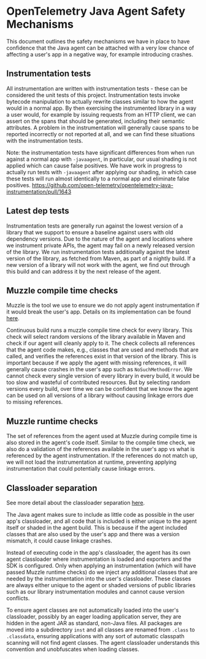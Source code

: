 # OpenTelemetry Java Agent Safety Mechanisms

This document outlines the safety mechanisms we have in place to have confidence
that the Java agent can be attached with a very low chance of affecting a user's
app in a negative way, for example introducing crashes.

## Instrumentation tests

All instrumentation are written with instrumentation tests - these can be considered
the unit tests of this project. Instrumentation tests invoke bytecode manipulation to
actually rewrite classes similar to how the agent would in a normal app. By then
exercising the instrumented library in a way a user would, for example by issuing
requests from an HTTP client, we can assert on the spans that should be generated, including
their semantic attributes. A problem in the instrumentation will generally cause
spans to be reported incorrectly or not reported at all, and we can find these situations
with the instrumentation tests.

Note: the instrumentation tests have significant differences from when run against a
normal app with `-javaagent`, in particular, our usual shading is not applied which
can cause false positives. We have work in progress to actually run tests with `-javaagent`
after applying our shading, in which case these tests will run almost identically to
a normal app and eliminate false positives. https://github.com/open-telemetry/opentelemetry-java-instrumentation/pull/1643

## Latest dep tests

Instrumentation tests are generally run against the lowest version of a library that we support
to ensure a baseline against users with old dependency versions. Due to the nature of the agent
and locations where we instrument private APIs, the agent may fail on a newly released version
of the library. We run instrumentation tests additionally against the latest version of the
library, as fetched from Maven, as part of a nightly build. If a new version of a library will
not work with the agent, we find out through this build and can address it by the next release
of the agent.

## Muzzle compile time checks

Muzzle is the tool we use to ensure we do not apply agent instrumentation if it would break the
user's app. Details on its implementation can be found [here](./contributing/muzzle.md).

Continuous build runs a muzzle compile time check for every library. This check will select random
versions of the library available in Maven and check if our agent will cleanly apply to it. The
check collects all references that the agent code makes, e.g., classes that are used and methods that
are called, and verifies the references exist in that version of the library. This is important
because if we apply the agent with missing references, it will generally cause crashes in the user's
app such as `NoSuchMethodError`. We cannot check every single version of every library in every build, it
would be too slow and wasteful of contributed resources. But by selecting random versions every
build, over time we can be confident that we know the agent can be used on all versions of a library
without causing linkage errors due to missing references.

## Muzzle runtime checks

The set of references from the agent used at Muzzle during compile time is also stored in the agent's
code itself. Similar to the compile time check, we also do a validation of the references available
in the user's app vs what is referenced by the agent instrumentation. If the references do not match
up, we will not load the instrumentation at runtime, preventing applying instrumentation that could
potentially cause linkage errors.

## Classloader separation

See more detail about the classloader separation [here](./contributing/javaagent-jar-components.md).

The Java agent makes sure to include as little code as possible in the user app's classloader, and
all code that is included is either unique to the agent itself or shaded in the agent build. This is
because if the agent included classes that are also used by the user's app and there was a version
mismatch, it could cause linkage crashes.

Instead of executing code in the app's classloader, the agent has its own agent classloader where
instrumentation is loaded and exporters and the SDK is configured. Only when applying an
instrumentation (which will have passed Muzzle runtime checks) do we inject any additional classes
that are needed by the instrumentation into the user's classloader. These classes are always either
unique to the agent or shaded versions of public libraries such as our library instrumentation
modules and cannot cause version conflicts.

To ensure agent classes are not automatically loaded into the user's classloader, possibly by an
eager loading application server, they are hidden in the agent JAR as standard, non-Java files.
All packages are moved into a subdirectory `inst` and all classes are renamed from `.class` to
`.classdata`, ensuring applications with any sort of automatic classpath scanning will not find
agent classes. The agent classloader understands this convention and unobfuscates when loading
classes.
